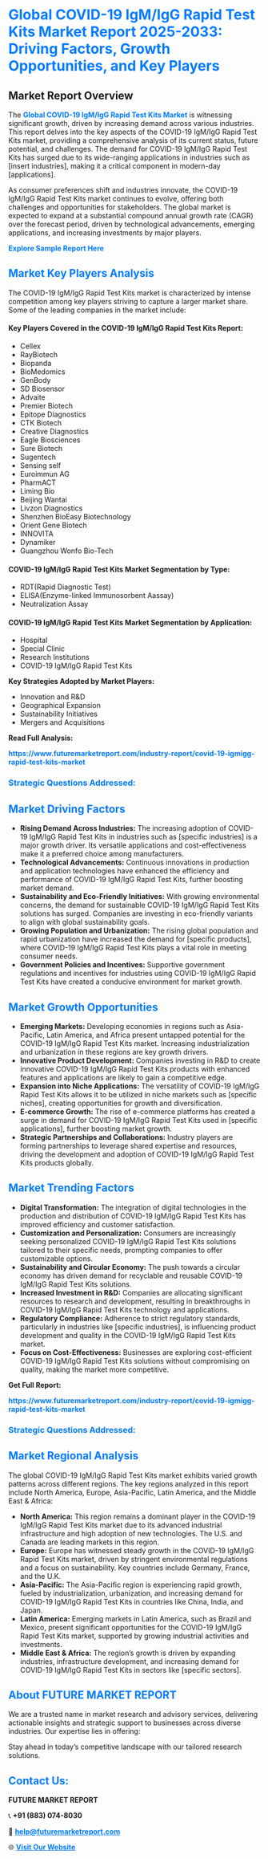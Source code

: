 <h1 style="color: #007BFF;">Global COVID-19 IgM/IgG Rapid Test Kits Market Report 2025-2033: Driving Factors, Growth Opportunities, and Key Players</h1>

<section id="overview">
<h2>Market Report Overview</h2>
<p>The <a href="https://www.futuremarketreport.com/industry-report/covid-19-igmigg-rapid-test-kits-market" style="color: #007BFF; text-decoration: none;"><strong>Global COVID-19 IgM/IgG Rapid Test Kits Market</strong></a> is witnessing significant growth, driven by increasing demand across various industries. This report delves into the key aspects of the COVID-19 IgM/IgG Rapid Test Kits market, providing a comprehensive analysis of its current status, future potential, and challenges. The demand for COVID-19 IgM/IgG Rapid Test Kits has surged due to its wide-ranging applications in industries such as [insert industries], making it a critical component in modern-day [applications].</p>
<p>As consumer preferences shift and industries innovate, the COVID-19 IgM/IgG Rapid Test Kits market continues to evolve, offering both challenges and opportunities for stakeholders. The global market is expected to expand at a substantial compound annual growth rate (CAGR) over the forecast period, driven by technological advancements, emerging applications, and increasing investments by major players.</p>
</section>

<section id="overview">
<p><a href="https://www.futuremarketreport.com/request-sample/reportId=124030" style="color: #007BFF; text-decoration: none;"><strong>Explore Sample Report Here</strong></a></p>
</section>

<section id="key-players">
<h2 style="color: #007BFF;">Market Key Players Analysis</h2>
<p>The COVID-19 IgM/IgG Rapid Test Kits market is characterized by intense competition among key players striving to capture a larger market share. Some of the leading companies in the market include:</p>
<h4>Key Players Covered in the COVID-19 IgM/IgG Rapid Test Kits Report:</h4>
<ul><li>Cellex</li><li>RayBiotech</li><li>Biopanda</li><li>BioMedomics</li><li>GenBody</li><li>SD Biosensor</li><li>Advaite</li><li>Premier Biotech</li><li>Epitope Diagnostics</li><li>CTK Biotech</li><li>Creative Diagnostics</li><li>Eagle Biosciences</li><li>Sure Biotech</li><li>Sugentech</li><li>Sensing self</li><li>Euroimmun AG</li><li>PharmACT</li><li>Liming Bio</li><li>Beijing Wantai</li><li>Livzon Diagnostics</li><li>Shenzhen BioEasy Biotechnology</li><li>Orient Gene Biotech</li><li>INNOVITA</li><li>Dynamiker</li><li>Guangzhou Wonfo Bio-Tech</li></ul>
<h4>COVID-19 IgM/IgG Rapid Test Kits Market Segmentation by Type:</h4>
<ul><li>RDT(Rapid Diagnostic Test)</li><li>ELISA(Enzyme-linked Immunosorbent Aassay)</li><li>Neutralization Assay</li></ul>

<h4>COVID-19 IgM/IgG Rapid Test Kits Market Segmentation by Application:</h4>
<ul><li>Hospital</li><li>Special Clinic</li><li>Research Institutions</li><li>COVID-19 IgM/IgG Rapid Test Kits</li></ul>
<p><strong>Key Strategies Adopted by Market Players:</strong></p>
<ul>
<li>Innovation and R&D</li>
<li>Geographical Expansion</li>
<li>Sustainability Initiatives</li>
<li>Mergers and Acquisitions</li>
</ul>
</section>

<section>
<p><strong>Read Full Analysis: </strong></p><a href="https://www.futuremarketreport.com/industry-report/covid-19-igmigg-rapid-test-kits-market" style="color: #007BFF; text-decoration: none;"><strong>https://www.futuremarketreport.com/industry-report/covid-19-igmigg-rapid-test-kits-market</strong></a>
<h3 style="color: #007BFF;">Strategic Questions Addressed:</h3>
</section>

<section id="driving-factors">
<h2 style="color: #007BFF;">Market Driving Factors</h2>
<ul>
<li><strong>Rising Demand Across Industries:</strong> The increasing adoption of COVID-19 IgM/IgG Rapid Test Kits in industries such as [specific industries] is a major growth driver. Its versatile applications and cost-effectiveness make it a preferred choice among manufacturers.</li>
<li><strong>Technological Advancements:</strong> Continuous innovations in production and application technologies have enhanced the efficiency and performance of COVID-19 IgM/IgG Rapid Test Kits, further boosting market demand.</li>
<li><strong>Sustainability and Eco-Friendly Initiatives:</strong> With growing environmental concerns, the demand for sustainable COVID-19 IgM/IgG Rapid Test Kits solutions has surged. Companies are investing in eco-friendly variants to align with global sustainability goals.</li>
<li><strong>Growing Population and Urbanization:</strong> The rising global population and rapid urbanization have increased the demand for [specific products], where COVID-19 IgM/IgG Rapid Test Kits plays a vital role in meeting consumer needs.</li>
<li><strong>Government Policies and Incentives:</strong> Supportive government regulations and incentives for industries using COVID-19 IgM/IgG Rapid Test Kits have created a conducive environment for market growth.</li>
</ul>
</section>

<section id="growth-opportunities">
<h2 style="color: #007BFF;">Market Growth Opportunities</h2>
<ul>
<li><strong>Emerging Markets:</strong> Developing economies in regions such as Asia-Pacific, Latin America, and Africa present untapped potential for the COVID-19 IgM/IgG Rapid Test Kits market. Increasing industrialization and urbanization in these regions are key growth drivers.</li>
<li><strong>Innovative Product Development:</strong> Companies investing in R&D to create innovative COVID-19 IgM/IgG Rapid Test Kits products with enhanced features and applications are likely to gain a competitive edge.</li>
<li><strong>Expansion into Niche Applications:</strong> The versatility of COVID-19 IgM/IgG Rapid Test Kits allows it to be utilized in niche markets such as [specific niches], creating opportunities for growth and diversification.</li>
<li><strong>E-commerce Growth:</strong> The rise of e-commerce platforms has created a surge in demand for COVID-19 IgM/IgG Rapid Test Kits used in [specific applications], further boosting market growth.</li>
<li><strong>Strategic Partnerships and Collaborations:</strong> Industry players are forming partnerships to leverage shared expertise and resources, driving the development and adoption of COVID-19 IgM/IgG Rapid Test Kits products globally.</li>
</ul>
</section>

<section id="trending-factors">
<h2 style="color: #007BFF;">Market Trending Factors</h2>
<ul>
<li><strong>Digital Transformation:</strong> The integration of digital technologies in the production and distribution of COVID-19 IgM/IgG Rapid Test Kits has improved efficiency and customer satisfaction.</li>
<li><strong>Customization and Personalization:</strong> Consumers are increasingly seeking personalized COVID-19 IgM/IgG Rapid Test Kits solutions tailored to their specific needs, prompting companies to offer customizable options.</li>
<li><strong>Sustainability and Circular Economy:</strong> The push towards a circular economy has driven demand for recyclable and reusable COVID-19 IgM/IgG Rapid Test Kits solutions.</li>
<li><strong>Increased Investment in R&D:</strong> Companies are allocating significant resources to research and development, resulting in breakthroughs in COVID-19 IgM/IgG Rapid Test Kits technology and applications.</li>
<li><strong>Regulatory Compliance:</strong> Adherence to strict regulatory standards, particularly in industries like [specific industries], is influencing product development and quality in the COVID-19 IgM/IgG Rapid Test Kits market.</li>
<li><strong>Focus on Cost-Effectiveness:</strong> Businesses are exploring cost-efficient COVID-19 IgM/IgG Rapid Test Kits solutions without compromising on quality, making the market more competitive.</li>
</ul>
</section>

<section>
<p><strong>Get Full Report: </strong></p><a href="https://www.futuremarketreport.com/industry-report/covid-19-igmigg-rapid-test-kits-market" style="color: #007BFF; text-decoration: none;"><strong>https://www.futuremarketreport.com/industry-report/covid-19-igmigg-rapid-test-kits-market</strong></a>
<h3 style="color: #007BFF;">Strategic Questions Addressed:</h3>
</section>


<section id="regional-analysis">
<h2 style="color: #007BFF;">Market Regional Analysis</h2>
<p>The global COVID-19 IgM/IgG Rapid Test Kits market exhibits varied growth patterns across different regions. The key regions analyzed in this report include North America, Europe, Asia-Pacific, Latin America, and the Middle East & Africa:</p>
<ul>
<li><strong>North America:</strong> This region remains a dominant player in the COVID-19 IgM/IgG Rapid Test Kits market due to its advanced industrial infrastructure and high adoption of new technologies. The U.S. and Canada are leading markets in this region.</li>
<li><strong>Europe:</strong> Europe has witnessed steady growth in the COVID-19 IgM/IgG Rapid Test Kits market, driven by stringent environmental regulations and a focus on sustainability. Key countries include Germany, France, and the U.K.</li>
<li><strong>Asia-Pacific:</strong> The Asia-Pacific region is experiencing rapid growth, fueled by industrialization, urbanization, and increasing demand for COVID-19 IgM/IgG Rapid Test Kits in countries like China, India, and Japan.</li>
<li><strong>Latin America:</strong> Emerging markets in Latin America, such as Brazil and Mexico, present significant opportunities for the COVID-19 IgM/IgG Rapid Test Kits market, supported by growing industrial activities and investments.</li>
<li><strong>Middle East & Africa:</strong> The region’s growth is driven by expanding industries, infrastructure development, and increasing demand for COVID-19 IgM/IgG Rapid Test Kits in sectors like [specific sectors].</li>
</ul>
</section>

<footer>
<h2 style="color: #007BFF;">About FUTURE MARKET REPORT</h2>
<p>We are a trusted name in market research and advisory services, delivering actionable insights and strategic support to businesses across diverse industries. Our expertise lies in offering:</p>

<p>Stay ahead in today’s competitive landscape with our tailored research solutions.</p>

<h2 style="color: #007BFF;">Contact Us:</h2>
<p><strong>FUTURE MARKET REPORT</strong></p>
<p>📞 <strong>+91 (883) 074-8030</strong></p>
<p>📧 <strong><a href="mailto:help@futuremarketreport.com" style="color: #007BFF;">help@futuremarketreport.com</a></strong></p>
<p>🌐 <strong><a href="https://www.futuremarketreport.com/" style="color: #007BFF;">Visit Our Website</a></strong></p>
</footer>